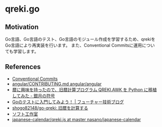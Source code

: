 # qreki.go

## Motivation

Go言語、Go言語のテスト、Go言語のモジュール作成を学習するため、qrekiをGo言語により再実装を行います。
また、Conventional Commitsに運用についても学習します。

## References

- [Conventional Commits](https://www.conventionalcommits.org/ja/v1.0.0/)
- [angular/CONTRIBUTING.md angular/angular](https://github.com/angular/angular/blob/22b96b9/CONTRIBUTING.md#commit)
- [暦に興味を持ったので、旧暦計算プログラム QREKI.AWK を Python に移植してみた - 銀月の符号](https://fgshun.hatenablog.com/entry/20091127/1259302979)
- [Goのテストに入門してみよう！ | フューチャー技術ブログ](https://future-architect.github.io/articles/20200601/)
- [shogo82148/go-qreki: 旧暦を計算する](https://github.com/shogo82148/go-qreki)
- [ソフト工作室](http://kikuchisan.net/wsp/java/java59.html)
- [japanese-calendar/qreki.js at master nasano/japanese-calendar](https://github.com/nasano/japanese-calendar/blob/master/scripts/qreki.js)
